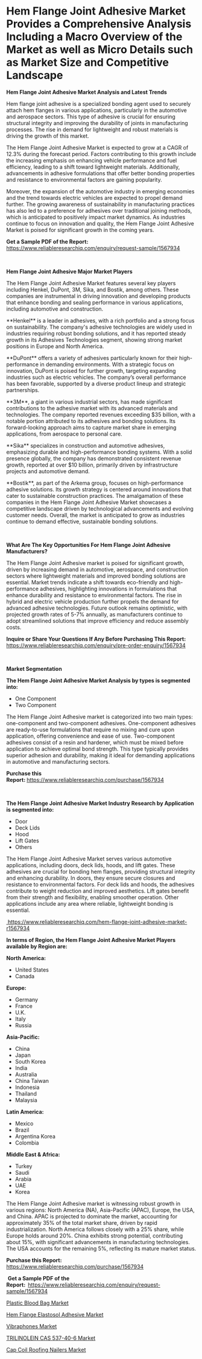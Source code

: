 <p><h1>Hem Flange Joint Adhesive Market Provides a Comprehensive Analysis Including a Macro Overview of the Market as well as Micro Details such as Market Size and Competitive Landscape</h1></p><p><strong>Hem Flange Joint Adhesive Market Analysis and Latest Trends</strong></p>
<p><p>Hem flange joint adhesive is a specialized bonding agent used to securely attach hem flanges in various applications, particularly in the automotive and aerospace sectors. This type of adhesive is crucial for ensuring structural integrity and improving the durability of joints in manufacturing processes. The rise in demand for lightweight and robust materials is driving the growth of this market.</p><p>The Hem Flange Joint Adhesive Market is expected to grow at a CAGR of 12.3% during the forecast period. Factors contributing to this growth include the increasing emphasis on enhancing vehicle performance and fuel efficiency, leading to a shift toward lightweight materials. Additionally, advancements in adhesive formulations that offer better bonding properties and resistance to environmental factors are gaining popularity. </p><p>Moreover, the expansion of the automotive industry in emerging economies and the trend towards electric vehicles are expected to propel demand further. The growing awareness of sustainability in manufacturing practices has also led to a preference for adhesives over traditional joining methods, which is anticipated to positively impact market dynamics. As industries continue to focus on innovation and quality, the Hem Flange Joint Adhesive Market is poised for significant growth in the coming years.</p></p>
<p><strong>Get a Sample PDF of the Report:&nbsp;</strong> <a href="https://www.reliableresearchiq.com/enquiry/request-sample/1567934">https://www.reliableresearchiq.com/enquiry/request-sample/1567934</a></p>
<p>&nbsp;</p>
<p><strong>Hem Flange Joint Adhesive Major Market Players</strong></p>
<p><p>The Hem Flange Joint Adhesive Market features several key players including Henkel, DuPont, 3M, Sika, and Bostik, among others. These companies are instrumental in driving innovation and developing products that enhance bonding and sealing performance in various applications, including automotive and construction.</p><p>**Henkel** is a leader in adhesives, with a rich portfolio and a strong focus on sustainability. The company's adhesive technologies are widely used in industries requiring robust bonding solutions, and it has reported steady growth in its Adhesives Technologies segment, showing strong market positions in Europe and North America.  </p><p>**DuPont** offers a variety of adhesives particularly known for their high-performance in demanding environments. With a strategic focus on innovation, DuPont is poised for further growth, targeting expanding industries such as electric vehicles. The company’s overall performance has been favorable, supported by a diverse product lineup and strategic partnerships.</p><p>**3M**, a giant in various industrial sectors, has made significant contributions to the adhesive market with its advanced materials and technologies. The company reported revenues exceeding $35 billion, with a notable portion attributed to its adhesives and bonding solutions. Its forward-looking approach aims to capture market share in emerging applications, from aerospace to personal care.</p><p>**Sika** specializes in construction and automotive adhesives, emphasizing durable and high-performance bonding systems. With a solid presence globally, the company has demonstrated consistent revenue growth, reported at over $10 billion, primarily driven by infrastructure projects and automotive demand.</p><p>**Bostik**, as part of the Arkema group, focuses on high-performance adhesive solutions. Its growth strategy is centered around innovations that cater to sustainable construction practices. The amalgamation of these companies in the Hem Flange Joint Adhesive Market showcases a competitive landscape driven by technological advancements and evolving customer needs. Overall, the market is anticipated to grow as industries continue to demand effective, sustainable bonding solutions.</p></p>
<p>&nbsp;</p>
<p><strong>What Are The Key Opportunities For Hem Flange Joint Adhesive Manufacturers?</strong></p>
<p><p>The Hem Flange Joint Adhesive market is poised for significant growth, driven by increasing demand in automotive, aerospace, and construction sectors where lightweight materials and improved bonding solutions are essential. Market trends indicate a shift towards eco-friendly and high-performance adhesives, highlighting innovations in formulations that enhance durability and resistance to environmental factors. The rise in hybrid and electric vehicle production further propels the demand for advanced adhesive technologies. Future outlook remains optimistic, with projected growth rates of 5-7% annually, as manufacturers continue to adopt streamlined solutions that improve efficiency and reduce assembly costs.</p></p>
<p><strong>Inquire or Share Your Questions If Any Before Purchasing This Report:</strong> <a href="https://www.reliableresearchiq.com/enquiry/pre-order-enquiry/1567934">https://www.reliableresearchiq.com/enquiry/pre-order-enquiry/1567934</a></p>
<p>&nbsp;</p>
<p><strong>Market Segmentation</strong></p>
<p><strong>The Hem Flange Joint Adhesive Market Analysis by types is segmented into:</strong></p>
<p><ul><li>One Component</li><li>Two Component</li></ul></p>
<p><p>The Hem Flange Joint Adhesive market is categorized into two main types: one-component and two-component adhesives. One-component adhesives are ready-to-use formulations that require no mixing and cure upon application, offering convenience and ease of use. Two-component adhesives consist of a resin and hardener, which must be mixed before application to achieve optimal bond strength. This type typically provides superior adhesion and durability, making it ideal for demanding applications in automotive and manufacturing sectors.</p></p>
<p><strong>Purchase this Report:&nbsp;</strong><a href="https://www.reliableresearchiq.com/purchase/1567934">https://www.reliableresearchiq.com/purchase/1567934</a></p>
<p>&nbsp;</p>
<p><strong>The Hem Flange Joint Adhesive Market Industry Research by Application is segmented into:</strong></p>
<p><ul><li>Door</li><li>Deck Lids</li><li>Hood</li><li>Lift Gates</li><li>Others</li></ul></p>
<p><p>The Hem Flange Joint Adhesive Market serves various automotive applications, including doors, deck lids, hoods, and lift gates. These adhesives are crucial for bonding hem flanges, providing structural integrity and enhancing durability. In doors, they ensure secure closures and resistance to environmental factors. For deck lids and hoods, the adhesives contribute to weight reduction and improved aesthetics. Lift gates benefit from their strength and flexibility, enabling smoother operation. Other applications include any area where reliable, lightweight bonding is essential.</p></p>
<p><a href="https://www.reliableresearchiq.com/hem-flange-joint-adhesive-market-r1567934">&nbsp;https://www.reliableresearchiq.com/hem-flange-joint-adhesive-market-r1567934</a></p>
<p><strong>In terms of Region, the Hem Flange Joint Adhesive Market Players available by Region are:</strong></p>
<p>
    <p> <strong> North America: </strong>
        <ul>
            <li>United States</li>
            <li>Canada</li>
        </ul>
        </p> 
    <p> <strong> Europe: </strong>
        <ul>
            <li>Germany</li>
            <li>France</li>
            <li>U.K.</li>
            <li>Italy</li>
            <li>Russia</li>
        </ul>
        </p> 
    <p> <strong> Asia-Pacific: </strong>
        <ul>
            <li>China</li>
            <li>Japan</li>
            <li>South Korea</li>
            <li>India</li>
            <li>Australia</li>
            <li>China Taiwan</li>
            <li>Indonesia</li>
            <li>Thailand</li>
            <li>Malaysia</li>
        </ul>
        </p> 
    <p> <strong> Latin America: </strong>
        <ul>
            <li>Mexico</li>
            <li>Brazil</li>
            <li>Argentina Korea</li>
            <li>Colombia</li>
        </ul>
        </p> 
    <p> <strong> Middle East & Africa: </strong>
        <ul>
            <li>Turkey</li>
            <li>Saudi</li>
            <li>Arabia</li>
            <li>UAE</li>
            <li>Korea</li>
        </ul>
    </p>
    </p>
<p><p>The Hem Flange Joint Adhesive market is witnessing robust growth in various regions: North America (NA), Asia-Pacific (APAC), Europe, the USA, and China. APAC is projected to dominate the market, accounting for approximately 35% of the total market share, driven by rapid industrialization. North America follows closely with a 25% share, while Europe holds around 20%. China exhibits strong potential, contributing about 15%, with significant advancements in manufacturing technologies. The USA accounts for the remaining 5%, reflecting its mature market status.</p></p>
<p><strong>Purchase this Report: </strong><a href="https://www.reliableresearchiq.com/purchase/1567934">https://www.reliableresearchiq.com/purchase/1567934</a></p>
<p>&nbsp;<strong>Get a Sample PDF of the Report:&nbsp;&nbsp;</strong><a href="https://www.reliableresearchiq.com/enquiry/request-sample/1567934">https://www.reliableresearchiq.com/enquiry/request-sample/1567934</a></p>
<p><strong></strong></p>
<p><p><a href="https://www.linkedin.com/pulse/plastic-blood-bag-market-global-regional-analysis-focus-end-5vgyc?trackingId=iaFlH%2BsPRkOJmY1K%2BGhgTA%3D%3D">Plastic Blood Bag Market</a></p><p><a href="https://github.com/MelgarBasny/Market-Research-Report-List-1/blob/main/hem-flange-elastosol-adhesive-market.md">Hem Flange Elastosol Adhesive Market</a></p><p><a href="https://medium.com/@leofranklin31/vibraphones-market-size-share-trends-analysis-report-by-end-use-professional-26e889d82860?postPublishedType=repub">Vibraphones Market</a></p><p><a href="https://medium.com/@leofranklin31/evaluating-global-trilinolein-cas-537-40-6-market-trends-and-growth-opportunities-by-region-type-596c69692128">TRILINOLEIN CAS 537-40-6 Market</a></p><p><a href="https://issuu.com/reportprime-2/docs/cap-coil-roofing-nailers-market-siz_c8815fb7e37b14">Cap Coil Roofing Nailers Market</a></p></p>